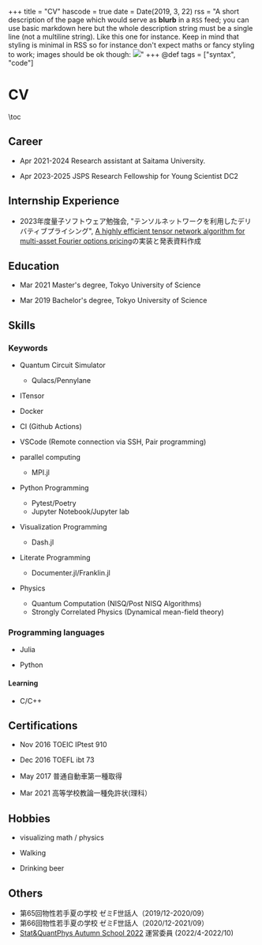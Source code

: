 +++
title = "CV"
hascode = true
date = Date(2019, 3, 22)
rss = "A short description of the page which would serve as **blurb** in a `RSS` feed; you can use basic markdown here but the whole description string must be a single line (not a multiline string). Like this one for instance. Keep in mind that styling is minimal in RSS so for instance don't expect maths or fancy styling to work; images should be ok though: ![](https://upload.wikimedia.org/wikipedia/en/3/32/Rick_and_Morty_opening_credits.jpeg)"
+++
@def tags = ["syntax", "code"]

# CV

\toc

## Career
- Apr 2021-2024  Research assistant at Saitama University.

- Apr 2023-2025 JSPS Research Fellowship for Young Scientist DC2

## Internship Experience

- 2023年度量子ソフトウェア勉強会, "テンソルネットワークを利用したデリバティブプライシング", [A highly efficient tensor network algorithm for multi-asset Fourier options pricing](https://arxiv.org/abs/2203.02804)の実装と発表資料作成

## Education
- Mar 2021 Master's degree, Tokyo University of Science

- Mar 2019 Bachelor's degree, Tokyo University of Science

## Skills

### Keywords
- Quantum Circuit Simulator
    - Qulacs/Pennylane

- ITensor

- Docker

- CI (Github Actions)

- VSCode (Remote connection via SSH, Pair programming)

- parallel computing
    - MPI.jl

- Python Programming
    - Pytest/Poetry
    - Jupyter Notebook/Jupyter lab

- Visualization Programming
    - Dash.jl

- Literate Programming
    - Documenter.jl/Franklin.jl

- Physics
    - Quantum Computation (NISQ/Post NISQ Algorithms)
    - Strongly Correlated Physics (Dynamical mean-field theory)

### Programming languages

- Julia

- Python


#### Learning

- C/C++

## Certifications
- Nov 2016 TOEIC IPtest 910 

- Dec 2016 TOEFL ibt 73 

- May 2017 普通自動車第一種取得

- Mar 2021 高等学校教論一種免許状(理科）

## Hobbies

- visualizing math / physics

- Walking 

- Drinking beer

## Others

- 第65回物性若手夏の学校 ゼミF世話人（2019/12-2020/09）
- 第66回物性若手夏の学校 ゼミF世話人（2020/12-2021/09）
- [Stat&QuantPhys Autumn School 2022](http://hatano-lab.iis.u-tokyo.ac.jp/manami/SQP2022/index_jp.html) 運営委員 (2022/4-2022/10)